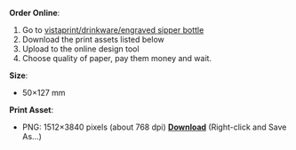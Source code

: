**Order Online**:
1. Go to [vistaprint/drinkware/engraved sipper bottle](https://brandstore.vistaprint.in/product/engraved-sipper-bottles-750-ml-/)
2. Download the print assets listed below
3. Upload to the online design tool
4. Choose quality of paper, pay them money and wait.

**Size**:
* 50×127 mm

**Print Asset**:
* PNG: 1512×3840 pixels (about 768 dpi) [**Download**](https://github.com/irusu/telugulo-kaavaali-merch/raw/main/out/vistaprint/sipper-750ml/sipper-750ml.png) (Right-click and Save As…)